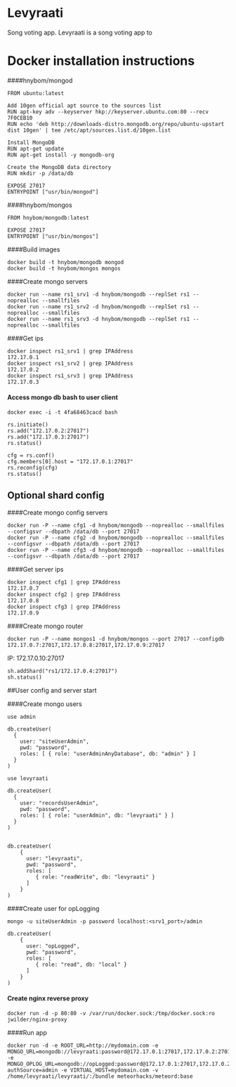 # Levyraati

Song voting app. Levyraati is a song voting app to 

# Docker installation instructions

####hnybom/mongod

```
FROM ubuntu:latest

Add 10gen official apt source to the sources list
RUN apt-key adv --keyserver hkp://keyserver.ubuntu.com:80 --recv 7F0CEB10
RUN echo 'deb http://downloads-distro.mongodb.org/repo/ubuntu-upstart dist 10gen' | tee /etc/apt/sources.list.d/10gen.list

Install MongoDB
RUN apt-get update
RUN apt-get install -y mongodb-org

Create the MongoDB data directory
RUN mkdir -p /data/db

EXPOSE 27017
ENTRYPOINT ["usr/bin/mongod"]
```

####hnybom/mongos

```
FROM hnybom/mongodb:latest

EXPOSE 27017
ENTRYPOINT ["usr/bin/mongos"]
```

####Build images
```
docker build -t hnybom/mongodb mongod
docker build -t hnybom/mongos mongos
```


####Create mongo servers
```
docker run --name rs1_srv1 -d hnybom/mongodb --replSet rs1 --noprealloc --smallfiles
docker run --name rs1_srv2 -d hnybom/mongodb --replSet rs1 --noprealloc --smallfiles
docker run --name rs1_srv3 -d hnybom/mongodb --replSet rs1 --noprealloc --smallfiles
```
####Get ips
```
docker inspect rs1_srv1 | grep IPAddress
172.17.0.1
docker inspect rs1_srv2 | grep IPAddress
172.17.0.2
docker inspect rs1_srv3 | grep IPAddress
172.17.0.3
```

#### Access mongo db bash to user client

```
docker exec -i -t 4fa68463cacd bash

rs.initiate()
rs.add("172.17.0.2:27017")
rs.add("172.17.0.3:27017")
rs.status()

cfg = rs.conf()
cfg.members[0].host = "172.17.0.1:27017"
rs.reconfig(cfg)
rs.status()
```

## Optional shard config

####Create mongo config servers

```
docker run -P --name cfg1 -d hnybom/mongodb --noprealloc --smallfiles --configsvr --dbpath /data/db --port 27017
docker run -P --name cfg2 -d hnybom/mongodb --noprealloc --smallfiles --configsvr --dbpath /data/db --port 27017
docker run -P --name cfg3 -d hnybom/mongodb --noprealloc --smallfiles --configsvr --dbpath /data/db --port 27017
```

####Get server ips
```
docker inspect cfg1 | grep IPAddress
172.17.0.7
docker inspect cfg2 | grep IPAddress
172.17.0.8
docker inspect cfg3 | grep IPAddress
172.17.0.9
```

####Create mongo router
```
docker run -P --name mongos1 -d hnybom/mongos --port 27017 --configdb 172.17.0.7:27017,172.17.0.8:27017,172.17.0.9:27017
```

IP: 172.17.0.10:27017

```
sh.addShard("rs1/172.17.0.4:27017")
sh.status()
```

##User config and server start

####Create mongo users

```
use admin

db.createUser(
  {
    user: "siteUserAdmin",
    pwd: "password",
    roles: [ { role: "userAdminAnyDatabase", db: "admin" } ]
  }
)

use levyraati

db.createUser(
  {
    user: "recordsUserAdmin",
    pwd: "password",
    roles: [ { role: "userAdmin", db: "levyraati" } ]
  }
)


db.createUser(
    {
      user: "levyraati",
      pwd: "password",
      roles: [
         { role: "readWrite", db: "levyraati" }
      ]
    }
)
```
####Create user for opLogging

```
mongo -u siteUserAdmin -p password localhost:<srv1_port>/admin

db.createUser(
    {
      user: "opLogged",
      pwd: "password",
      roles: [
         { role: "read", db: "local" }
      ]
    }
)

```

#### Create nginx reverse proxy

```
docker run -d -p 80:80 -v /var/run/docker.sock:/tmp/docker.sock:ro jwilder/nginx-proxy
```

####Run app
```
docker run -d -e ROOT_URL=http://mydomain.com -e MONGO_URL=mongodb://levyraati:password@172.17.0.1:27017,172.17.0.2:27017,172.17.0.3:27017/levyraati -e MONGO_OPLOG_URL=mongodb://opLogged:password@172.17.0.1:27017,172.17.0.2:27017,172.17.0.3:27017/local?authSource=admin -e VIRTUAL_HOST=mydomain.com -v /home/levyraati/levyraati/:/bundle meteorhacks/meteord:base
```
